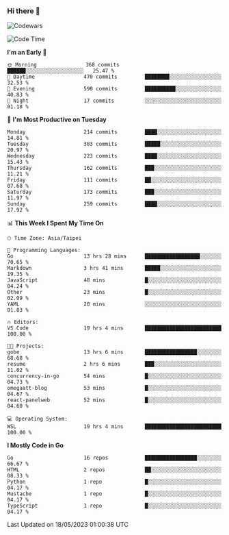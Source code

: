 ### Hi there 👋

![Codewars](https://www.codewars.com/users/omegaatt36/badges/small)

<!--START_SECTION:waka-->
![Code Time](http://img.shields.io/badge/Code%20Time-1%2C172%20hrs%2046%20mins-blue)

**I'm an Early 🐤** 

```text
🌞 Morning                368 commits         ██████░░░░░░░░░░░░░░░░░░░   25.47 % 
🌆 Daytime                470 commits         ████████░░░░░░░░░░░░░░░░░   32.53 % 
🌃 Evening                590 commits         ██████████░░░░░░░░░░░░░░░   40.83 % 
🌙 Night                  17 commits          ░░░░░░░░░░░░░░░░░░░░░░░░░   01.18 % 
```
📅 **I'm Most Productive on Tuesday** 

```text
Monday                   214 commits         ████░░░░░░░░░░░░░░░░░░░░░   14.81 % 
Tuesday                  303 commits         █████░░░░░░░░░░░░░░░░░░░░   20.97 % 
Wednesday                223 commits         ████░░░░░░░░░░░░░░░░░░░░░   15.43 % 
Thursday                 162 commits         ███░░░░░░░░░░░░░░░░░░░░░░   11.21 % 
Friday                   111 commits         ██░░░░░░░░░░░░░░░░░░░░░░░   07.68 % 
Saturday                 173 commits         ███░░░░░░░░░░░░░░░░░░░░░░   11.97 % 
Sunday                   259 commits         ████░░░░░░░░░░░░░░░░░░░░░   17.92 % 
```


📊 **This Week I Spent My Time On** 

```text
🕑︎ Time Zone: Asia/Taipei

💬 Programming Languages: 
Go                       13 hrs 28 mins      ██████████████████░░░░░░░   70.65 % 
Markdown                 3 hrs 41 mins       █████░░░░░░░░░░░░░░░░░░░░   19.35 % 
JavaScript               48 mins             █░░░░░░░░░░░░░░░░░░░░░░░░   04.24 % 
Other                    23 mins             █░░░░░░░░░░░░░░░░░░░░░░░░   02.09 % 
YAML                     20 mins             ░░░░░░░░░░░░░░░░░░░░░░░░░   01.83 % 

🔥 Editors: 
VS Code                  19 hrs 4 mins       █████████████████████████   100.00 % 

🐱‍💻 Projects: 
gobe                     13 hrs 6 mins       █████████████████░░░░░░░░   68.68 % 
resume                   2 hrs 6 mins        ███░░░░░░░░░░░░░░░░░░░░░░   11.02 % 
concurrency-in-go        54 mins             █░░░░░░░░░░░░░░░░░░░░░░░░   04.73 % 
omegaatt-blog            53 mins             █░░░░░░░░░░░░░░░░░░░░░░░░   04.67 % 
react-panelweb           52 mins             █░░░░░░░░░░░░░░░░░░░░░░░░   04.60 % 

💻 Operating System: 
WSL                      19 hrs 4 mins       █████████████████████████   100.00 % 
```

**I Mostly Code in Go** 

```text
Go                       16 repos            █████████████████░░░░░░░░   66.67 % 
HTML                     2 repos             ██░░░░░░░░░░░░░░░░░░░░░░░   08.33 % 
Python                   1 repo              █░░░░░░░░░░░░░░░░░░░░░░░░   04.17 % 
Mustache                 1 repo              █░░░░░░░░░░░░░░░░░░░░░░░░   04.17 % 
TypeScript               1 repo              █░░░░░░░░░░░░░░░░░░░░░░░░   04.17 % 
```




 Last Updated on 18/05/2023 01:00:38 UTC
<!--END_SECTION:waka-->

<!--
**omegaatt36/omegaatt36** is a ✨ _special_ ✨ repository because its `README.md` (this file) appears on your GitHub profile.

Here are some ideas to get you started:

- 🔭 I’m currently working on ...
- 🌱 I’m currently learning ...
- 👯 I’m looking to collaborate on ...
- 🤔 I’m looking for help with ...
- 💬 Ask me about ...
- 📫 How to reach me: ...
- 😄 Pronouns: ...
- ⚡ Fun fact: ...
-->
